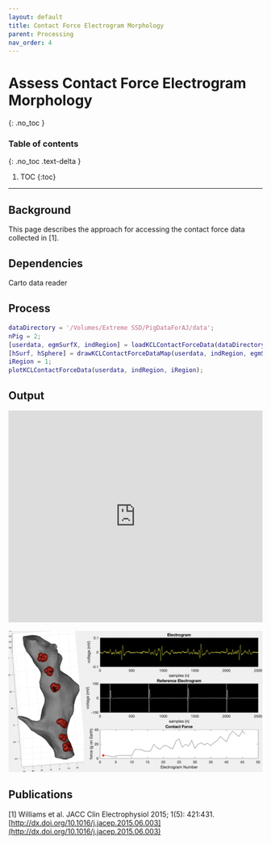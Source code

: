 ```yaml
---
layout: default
title: Contact Force Electrogram Morphology
parent: Processing
nav_order: 4
---
```


# Assess Contact Force Electrogram Morphology
{: .no_toc }

### Table of contents
{: .no_toc .text-delta }

1. TOC
{:toc}

---

## Background
This page describes the approach for accessing the contact force data collected in [1].

## Dependencies
Carto data reader

## Process
```matlab
dataDirectory = '/Volumes/Extreme SSD/PigDataForAJ/data';
nPig = 2;
[userdata, egmSurfX, indRegion] = loadKCLContactForceData(dataDirectory, nPig);
[hSurf, hSphere] = drawKCLContactForceDataMap(userdata, indRegion, egmSurfX);
iRegion = 1;
plotKCLContactForceData(userdata, indRegion, iRegion);
```

## Output
<iframe width="100%" height="420" frameBorder="0"
src="https://youtube.com/embed/SQTjMQV5mcs?playlist=SQTjMQV5mcs&loop=1">
</iframe>

![](/assets/images/contact-force-egm-morphology.png)

## Publications
[1] Williams et al. JACC Clin Electrophysiol 2015; 1(5): 421:431. [http://dx.doi.org/10.1016/j.jacep.2015.06.003](http://dx.doi.org/10.1016/j.jacep.2015.06.003)
